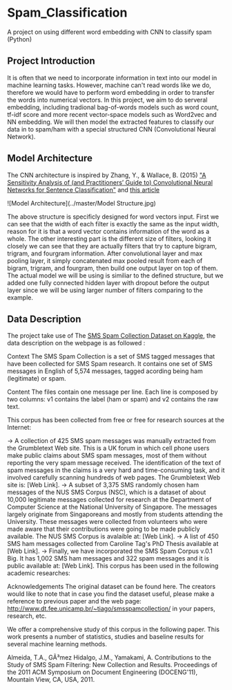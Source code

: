 # Spam_Classification
A project on using different word embedding with CNN to classify spam (Python)

## Project Introduction
It is often that we need to incorporate information in text into our model in machine learning tasks. However, machine can't read words like we do, therefore we would have to perform word embedding in order to transfer the words into numerical vectors. In this project, we aim to do serveral embedding, including tradional bag-of-words models such as word count, tf-idf score and more recent vector-space models such as Word2vec and NN embedding. We will then model the extracted features to classify our data in to spam/ham with a special structured CNN (Convolutional Neural Network). 

## Model Architecture
The CNN architecture is inspired by Zhang, Y., & Wallace, B. (2015) ["A Sensitivity Analysis of (and Practitioners’ Guide to) Convolutional Neural Networks for Sentence Classification"](https://arxiv.org/pdf/1510.03820.pdf) and [this article](https://towardsdatascience.com/another-twitter-sentiment-analysis-with-python-part-11-cnn-word2vec-41f5e28eda74)

![Model Architecture](../master/Model Structure.jpg)

The above structure is specificly designed for word vectors input. First we can see that the width of each filter is exactly the same as the input width, reason for it is that a word vector contains information of the word as a whole. The other interesting part is the different size of filters, looking it closely we can see that they are actually filters that try to capture bigram, trigram, and fourgram information. After convolutional layer and max pooling layer, it simply concatenated max pooled result from each of bigram, trigram, and fourgram, then build one output layer on top of them. The actual model we will be using is similiar to the defined structure, but we added one fully connected hidden layer with dropout before the output layer since we will be using larger number of filters comparing to the example. 

## Data Description
The project take use of The [SMS Spam Collection Dataset on Kaggle](https://www.kaggle.com/uciml/sms-spam-collection-dataset), the data description on the webpage is as followed :

Context
The SMS Spam Collection is a set of SMS tagged messages that have been collected for SMS Spam research. It contains one set of SMS messages in English of 5,574 messages, tagged acording being ham (legitimate) or spam.

Content
The files contain one message per line. Each line is composed by two columns: v1 contains the label (ham or spam) and v2 contains the raw text.

This corpus has been collected from free or free for research sources at the Internet:

-> A collection of 425 SMS spam messages was manually extracted from the Grumbletext Web site. This is a UK forum in which cell phone users make public claims about SMS spam messages, most of them without reporting the very spam message received. The identification of the text of spam messages in the claims is a very hard and time-consuming task, and it involved carefully scanning hundreds of web pages. The Grumbletext Web site is: [Web Link]. -> A subset of 3,375 SMS randomly chosen ham messages of the NUS SMS Corpus (NSC), which is a dataset of about 10,000 legitimate messages collected for research at the Department of Computer Science at the National University of Singapore. The messages largely originate from Singaporeans and mostly from students attending the University. These messages were collected from volunteers who were made aware that their contributions were going to be made publicly available. The NUS SMS Corpus is avalaible at: [Web Link]. -> A list of 450 SMS ham messages collected from Caroline Tag's PhD Thesis available at [Web Link]. -> Finally, we have incorporated the SMS Spam Corpus v.0.1 Big. It has 1,002 SMS ham messages and 322 spam messages and it is public available at: [Web Link]. This corpus has been used in the following academic researches:

Acknowledgements
The original dataset can be found here. The creators would like to note that in case you find the dataset useful, please make a reference to previous paper and the web page: http://www.dt.fee.unicamp.br/~tiago/smsspamcollection/ in your papers, research, etc.

We offer a comprehensive study of this corpus in the following paper. This work presents a number of statistics, studies and baseline results for several machine learning methods.

Almeida, T.A., GÃ³mez Hidalgo, J.M., Yamakami, A. Contributions to the Study of SMS Spam Filtering: New Collection and Results. Proceedings of the 2011 ACM Symposium on Document Engineering (DOCENG'11), Mountain View, CA, USA, 2011.
